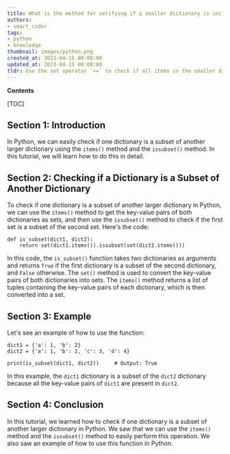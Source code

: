 ```yaml
---
title: What is the method for verifying if a smaller dictionary is included in a larger dictionary?
authors:
- smart_coder
tags:
- python
- knowledge
thumbnail: images/python.png
created_at: 2023-04-15 00:00:00
updated_at: 2023-04-15 00:00:00
tldr: Use the set operator `<=` to check if all items in the smaller dictionary are also in the larger dictionary.
---
```


**Contents**

[TOC]

## Section 1: Introduction
In Python, we can easily check if one dictionary is a subset of another larger dictionary using the `items()` method and the `issubset()` method. In this tutorial, we will learn how to do this in detail.

## Section 2: Checking if a Dictionary is a Subset of Another Dictionary
To check if one dictionary is a subset of another larger dictionary in Python, we can use the `items()` method to get the key-value pairs of both dictionaries as sets, and then use the `issubset()` method to check if the first set is a subset of the second set. Here's the code:

```
def is_subset(dict1, dict2):
    return set(dict1.items()).issubset(set(dict2.items()))
```

In this code, the `is_subset()` function takes two dictionaries as arguments and returns `True` if the first dictionary is a subset of the second dictionary, and `False` otherwise. The `set()` method is used to convert the key-value pairs of both dictionaries into sets. The `items()` method returns a list of tuples containing the key-value pairs of each dictionary, which is then converted into a set.


## Section 3: Example
Let's see an example of how to use the function:

```
dict1 = {'a': 1, 'b': 2}
dict2 = {'a': 1, 'b': 2, 'c': 3, 'd': 4}

print(is_subset(dict1, dict2))     # Output: True
```

In this example, the `dict1` dictionary is a subset of the `dict2` dictionary because all the key-value pairs of `dict1` are present in `dict2`.

## Section 4: Conclusion
In this tutorial, we learned how to check if one dictionary is a subset of another larger dictionary in Python. We saw that we can use the `items()` method and the `issubset()` method to easily perform this operation. We also saw an example of how to use this function in Python.
